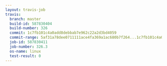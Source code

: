 ```yaml
---
layout: travis-job
travis:
  branch: master
  build-id: 587830404
  build-number: 326
  commit: 1c7fb101c4a0add8debbab7e962c22a2d3bd4059
  commit-range: 5af31a78dee0711111ace4fa369a1ac680b7f264...1c7fb101c4a0add8debbab7e962c22a2d3bd4059
  job-id: 587830411
  job-number: 326.3
  os-name: linux
  test-result: 0
---
```


